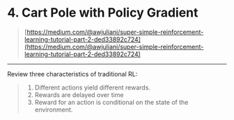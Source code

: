 # 4. Cart Pole with Policy Gradient

> [https://medium.com/@awjuliani/super-simple-reinforcement-learning-tutorial-part-2-ded33892c724](https://medium.com/@awjuliani/super-simple-reinforcement-learning-tutorial-part-2-ded33892c724)

---

Review three characteristics of traditional RL:
> 1. Different actions yield different rewards.
> 2. Rewards are delayed over time
> 3. Reward for an action is conditional on the state of the environment.



